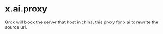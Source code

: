 # x.ai.proxy
Grok will block the server that host in china, this proxy for x ai to rewrite the source url.
